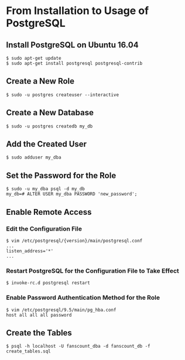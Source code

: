 # From Installation to Usage of PostgreSQL

## Install PostgreSQL on Ubuntu 16.04

```shell
$ sudo apt-get update
$ sudo apt-get install postgresql postgresql-contrib
```

## Create a New Role

```shell
$ sudo -u postgres createuser --interactive
```

## Create a New Database

```shell
$ sudo -u postgres createdb my_db
```

## Add the Created User

```shell
$ sudo adduser my_dba
```

## Set the Password for the Role

```shell
$ sudo -u my_dba psql -d my_db
my_db=# ALTER USER my_dba PASSWORD 'new_password';
```

## Enable Remote Access

### Edit the Configuration File

```shell
$ vim /etc/postgresql/{version}/main/postgresql.conf
...
listen_address='*'
...
```

### Restart PostgreSQL for the Configuration File to Take Effect

```shell
$ invoke-rc.d postgresql restart
```

### Enable Password Authentication Method for the Role

```shell
$ vim /etc/postgresql/9.5/main/pg_hba.conf
host all all all password
```

## Create the Tables

```shell
$ psql -h localhost -U fanscount_dba -d fanscount_db -f create_tables.sql
```
